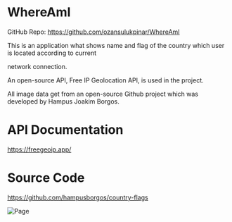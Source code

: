 # WhereAmI
GitHub Repo: https://github.com/ozansulukpinar/WhereAmI

This is an application what shows name and flag of the country which user is located according to current 

network connection.

An open-source API, Free IP Geolocation API, is used in the project.

All image data get from an open-source Github project which was developed by Hampus Joakim Borgos.

# API Documentation
https://freegeoip.app/

# Source Code
https://github.com/hampusborgos/country-flags

![Page](https://user-images.githubusercontent.com/52232302/116796044-2da43880-aae2-11eb-8f0e-fb82cdbf7358.JPG)
